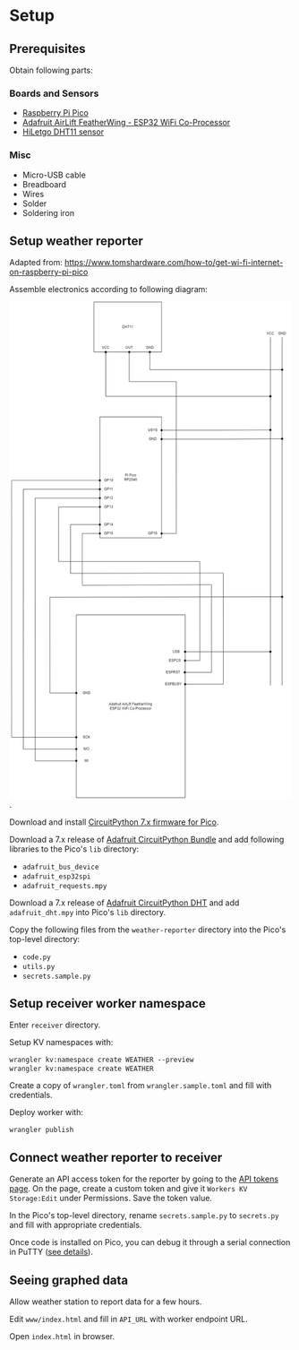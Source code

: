 # Setup

## Prerequisites

Obtain following parts:

### Boards and Sensors

- [Raspberry Pi Pico](https://www.raspberrypi.com/products/raspberry-pi-pico/)
- [Adafruit AirLift FeatherWing - ESP32 WiFi
  Co-Processor](https://learn.adafruit.com/adafruit-airlift-featherwing-esp32-wifi-co-processor-featherwing)
- [HiLetgo DHT11
  sensor](https://www.amazon.com/HiLetgo-Temperature-Humidity-Digital-3-3V-5V/dp/B01DKC2GQ0)

### Misc

- Micro-USB cable
- Breadboard
- Wires
- Solder
- Soldering iron


## Setup weather reporter

Adapted from: https://www.tomshardware.com/how-to/get-wi-fi-internet-on-raspberry-pi-pico

Assemble electronics according to following diagram:

![Weather reporter circuit diagram](circuit.drawio.png).

Download and install [CircuitPython 7.x firmware for
Pico](https://learn.adafruit.com/welcome-to-circuitpython/installing-circuitpython).

Download a 7.x release of [Adafruit CircuitPython
Bundle](https://github.com/adafruit/Adafruit_CircuitPython_Bundle/releases) and
add following libraries to the Pico's `lib` directory:

- `adafruit_bus_device`
- `adafruit_esp32spi`
- `adafruit_requests.mpy`

Download a 7.x release of [Adafruit CircuitPython
DHT](https://github.com/adafruit/Adafruit_CircuitPython_DHT) and add
`adafruit_dht.mpy` into Pico's `lib` directory.

Copy the following files from the `weather-reporter` directory into the Pico's
top-level directory:

- `code.py`
- `utils.py`
- `secrets.sample.py`


## Setup receiver worker namespace

Enter `receiver` directory.

Setup KV namespaces with:

```
wrangler kv:namespace create WEATHER --preview
wrangler kv:namespace create WEATHER
```

Create a copy of `wrangler.toml` from `wrangler.sample.toml` and fill with
credentials.

Deploy worker with:

```
wrangler publish
```


## Connect weather reporter to receiver

Generate an API access token for the reporter by going to the [API tokens
page](https://dash.cloudflare.com/profile/api-tokens). On the page, create a
custom token and give it `Workers KV Storage:Edit` under Permissions. Save the
token value.

In the Pico's top-level directory, rename `secrets.sample.py` to `secrets.py`
and fill with appropriate credentials.

Once code is installed on Pico, you can debug it through a serial connection in
PuTTY ([see
details](https://www.tomshardware.com/how-to/get-wi-fi-internet-on-raspberry-pi-pico#running-the-code-for-wi-fi-on-raspberry-pi-pico-xa0)).


## Seeing graphed data

Allow weather station to report data for a few hours.

Edit `www/index.html` and fill in `API_URL` with worker endpoint URL.

Open `index.html` in browser.